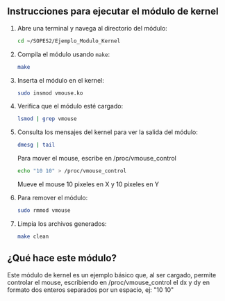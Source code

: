 ## Instrucciones para ejecutar el módulo de kernel

1. Abre una terminal y navega al directorio del módulo:
    ```bash
    cd ~/SOPES2/Ejemplo_Modulo_Kernel
    ```

2. Compila el módulo usando `make`:
    ```bash
    make
    ```

3. Inserta el módulo en el kernel:
    ```bash
    sudo insmod vmouse.ko
    ```

4. Verifica que el módulo esté cargado:
    ```bash
    lsmod | grep vmouse
    ```

5. Consulta los mensajes del kernel para ver la salida del módulo:
    ```bash
    dmesg | tail
    ```

    Para mover el mouse, escribe en /proc/vmouse_control
    ```bash
    echo "10 10" > /proc/vmouse_control
    ```
    Mueve el mouse 10 pixeles en X y 10 pixeles en Y

6. Para remover el módulo:
    ```bash
    sudo rmmod vmouse
    ```

7. Limpia los archivos generados:
    ```bash
    make clean
    ```

## ¿Qué hace este módulo?

Este módulo de kernel es un ejemplo básico que, al ser cargado, permite controlar el mouse, escribiendo en /proc/vmouse_control el dx y dy en formato dos enteros separados por un espacio, ej: "10 10"